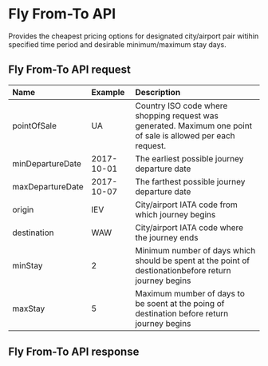 # Fly From-To API

Provides the cheapest pricing options for designated city/airport pair witihin specified time period and desirable minimum/maximum stay days.

## Fly From-To API request

| Name | Example | Description |
| :--- | :--- | :--- |
| pointOfSale | UA | Country ISO code where shopping request was generated. Maximum one point of sale is allowed per each request. |
| minDepartureDate | 2017-10-01 | The earliest possible journey departure date |
| maxDepartureDate | 2017-10-07 | The farthest possible journey departure date |
| origin | IEV | City/airport IATA code from which journey begins |
| destination | WAW | City/airport IATA code where the journey ends |
| minStay | 2 | Minimum number of days which should be spent at the point of destionationbefore return journey begins |
| maxStay | 5 | Maximum mumber of days to be soent at the poing of destination before return journey begins |

## Fly From-To API response



